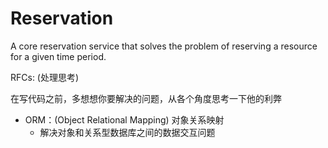 # Reservation

A core reservation service that solves the problem of reserving a resource for a given time period.


RFCs: (处理思考)

在写代码之前，多想想你要解决的问题，从各个角度思考一下他的利弊

+ ORM：(Object Relational Mapping) 对象关系映射
    + 解决对象和关系型数据库之间的数据交互问题

